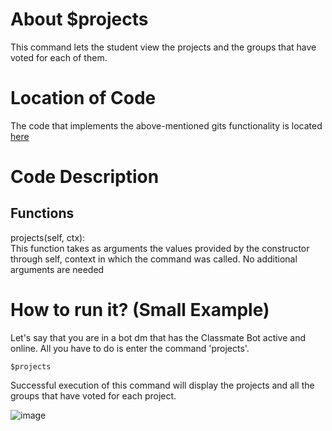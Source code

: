 # About $projects
This command lets the student view the projects and the groups that have voted for each of them.
# Location of Code
The code that implements the above-mentioned gits functionality is located [here](https://github.com/maddaicita/ClassMateBot-1.1/blob/main/cogs/voting.py)

# Code Description
## Functions
projects(self, ctx): <br>
This function takes as arguments the values provided by the constructor through self, context in which the command was called. No additional arguments are needed

# How to run it? (Small Example)
Let's say that you are in a bot dm that has the Classmate Bot active and online. All you have to do is 
enter the command 'projects'.
```
$projects
```
Successful execution of this command will display the projects and all the groups that have voted for each project.

![image](https://user-images.githubusercontent.com/32313919/140250910-3aa8d6cd-000d-4b51-949a-0c60f3464c3b.png)
